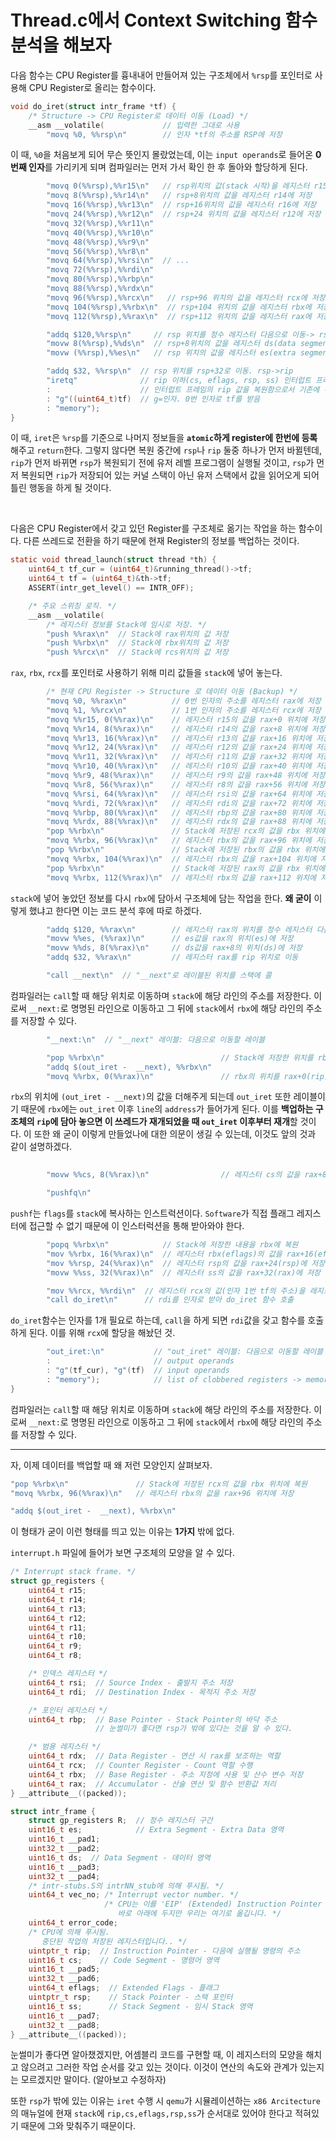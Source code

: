 # Thread.c에서 Context Switching 함수 분석을 해보자

다음 함수는 CPU Register를 흉내내어 만들어져 있는 구조체에서 `%rsp`를 포인터로 사용해 CPU Register로 올리는 함수이다.
```c
void do_iret(struct intr_frame *tf) {
    /* Structure -> CPU Register로 데이터 이동 (Load) */
    __asm __volatile(             // 입력한 그대로 사용
        "movq %0, %%rsp\n"        // 인자 *tf의 주소를 RSP에 저장
```
이 때, `%0`을 처음보게 되어 무슨 뜻인지 몰랐었는데, 이는 `input operands`로 들어온 **0번째 인자**를 가리키게 되며 컴파일러는 먼저 가서 확인 한 후 돌아와 할당하게 된다.
```c
        "movq 0(%%rsp),%%r15\n"   // rsp위치의 값(stack 시작)을 레지스터 r15에 저장
        "movq 8(%%rsp),%%r14\n"   // rsp+8위치의 값을 레지스터 r14에 저장
        "movq 16(%%rsp),%%r13\n"  // rsp+16위치의 값을 레지스터 r16에 저장
        "movq 24(%%rsp),%%r12\n"  // rsp+24 위치의 값을 레지스터 r12에 저장
        "movq 32(%%rsp),%%r11\n"
        "movq 40(%%rsp),%%r10\n"
        "movq 48(%%rsp),%%r9\n"
        "movq 56(%%rsp),%%r8\n"
        "movq 64(%%rsp),%%rsi\n"  // ...
        "movq 72(%%rsp),%%rdi\n"
        "movq 80(%%rsp),%%rbp\n"
        "movq 88(%%rsp),%%rdx\n"
        "movq 96(%%rsp),%%rcx\n"   // rsp+96 위치의 값을 레지스터 rcx에 저장
        "movq 104(%%rsp),%%rbx\n"  // rsp+104 위치의 값을 레지스터 rbx에 저장
        "movq 112(%%rsp),%%rax\n"  // rsp+112 위치의 값을 레지스터 rax에 저장

        "addq $120,%%rsp\n"     // rsp 위치를 정수 레지스터 다음으로 이동-> rsp->es
        "movw 8(%%rsp),%%ds\n"  // rsp+8위치의 값을 레지스터 ds(data segment)에 저장
        "movw (%%rsp),%%es\n"   // rsp 위치의 값을 레지스터 es(extra segment)에 저장

        "addq $32, %%rsp\n"  // rsp 위치를 rsp+32로 이동. rsp->rip
        "iretq"              // rip 이하(cs, eflags, rsp, ss) 인터럽트 프레임에서 CPU로 복원. (직접 ACCESS 불가능)
        :                    // 인터럽트 프레임의 rip 값을 복원함으로서 기존에 수행하던 스레드의 다음 명령 실행 ... ?
        : "g"((uint64_t)tf)  // g=인자. 0번 인자로 tf를 받음
        : "memory");
}
```
이 때, `iret`은 `%rsp`를 기준으로 나머지 정보들을 **`atomic`하게 register에 한번에 등록**해주고 `return`한다. 그렇지 않다면 복원 중간에 `rsp`나 `rip` 둘중 하나가 먼저 바뀔텐데, `rip`가 먼저 바뀌면 `rsp`가 복원되기 전에 유저 레벨 프로그램이 실행될 것이고, `rsp`가 먼저 복원되면 `rip`가 저장되어 있는 커널 스택이 아닌 유저 스택에서 값을 읽어오게 되어 틀린 행동을 하게 될 것이다.

<br>

다음은 CPU Register에서 갖고 있던 Register를 구조체로 옮기는 작업을 하는 함수이다. 다른 쓰레드로 전환을 하기 때문에 현재 Register의 정보를 백업하는 것이다.
```c
static void thread_launch(struct thread *th) {
    uint64_t tf_cur = (uint64_t)&running_thread()->tf;
    uint64_t tf = (uint64_t)&th->tf;
    ASSERT(intr_get_level() == INTR_OFF);

    /* 주요 스위칭 로직. */
    __asm __volatile(
        /* 레지스터 정보를 Stack에 임시로 저장. */
        "push %%rax\n"  // Stack에 rax위치의 값 저장
        "push %%rbx\n"  // Stack에 rbx위치의 값 저장
        "push %%rcx\n"  // Stack에 rcs위치의 값 저장
```
`rax`, `rbx`, `rcx`를 포인터로 사용하기 위해 미리 값들을 `stack`에 넣어 놓는다.
```c
        /* 현재 CPU Register -> Structure 로 데이터 이동 (Backup) */
        "movq %0, %%rax\n"          // 0번 인자의 주소를 레지스터 rax에 저장
        "movq %1, %%rcx\n"          // 1번 인자의 주소를 레지스터 rcx에 저장
        "movq %%r15, 0(%%rax)\n"    // 레지스터 r15의 값을 rax+0 위치에 저장
        "movq %%r14, 8(%%rax)\n"    // 레지스터 r14의 값을 rax+8 위치에 저장
        "movq %%r13, 16(%%rax)\n"   // 레지스터 r13의 값을 rax+16 위치에 저장
        "movq %%r12, 24(%%rax)\n"   // 레지스터 r12의 값을 rax+24 위치에 저장
        "movq %%r11, 32(%%rax)\n"   // 레지스터 r11의 값을 rax+32 위치에 저장
        "movq %%r10, 40(%%rax)\n"   // 레지스터 r10의 값을 rax+40 위치에 저장
        "movq %%r9, 48(%%rax)\n"    // 레지스터 r9의 값을 rax+48 위치에 저장
        "movq %%r8, 56(%%rax)\n"    // 레지스터 r8의 값을 rax+56 위치에 저장
        "movq %%rsi, 64(%%rax)\n"   // 레지스터 rsi의 값을 rax+64 위치에 저장
        "movq %%rdi, 72(%%rax)\n"   // 레지스터 rdi의 값을 rax+72 위치에 저장
        "movq %%rbp, 80(%%rax)\n"   // 레지스터 rbp의 값을 rax+80 위치에 저장
        "movq %%rdx, 88(%%rax)\n"   // 레지스터 rdx의 값을 rax+88 위치에 저장
        "pop %%rbx\n"               // Stack에 저장된 rcx의 값을 rbx 위치에 복원
        "movq %%rbx, 96(%%rax)\n"   // 레지스터 rbx의 값을 rax+96 위치에 저장
        "pop %%rbx\n"               // Stack에 저장된 rbx의 값을 rbx 위치에 복원
        "movq %%rbx, 104(%%rax)\n"  // 레지스터 rbx의 값을 rax+104 위치에 저장
        "pop %%rbx\n"               // Stack에 저장된 rax의 값을 rbx 위치에 복원
        "movq %%rbx, 112(%%rax)\n"  // 레지스터 rbx의 값을 rax+112 위치에 저장
```
`stack`에 넣어 놓았던 정보를 다시 `rbx`에 담아서 구조체에 담는 작업을 한다. **왜 굳이** 이렇게 했냐고 한다면 이는 코드 분석 후에 따로 하겠다.
```c
        "addq $120, %%rax\n"        // 레지스터 rax의 위치를 정수 레지스터 다음으로 이동 rax->es
        "movw %%es, (%%rax)\n"      // es값을 rax의 위치(es)에 저장
        "movw %%ds, 8(%%rax)\n"     // ds값을 rax+8의 위치(ds)에 저장
        "addq $32, %%rax\n"         // 레지스터 rax를 rip 위치로 이동

        "call __next\n"  // "__next"로 레이블된 위치를 스택에 콜
```
컴파일러는 `call`할 때 해당 위치로 이동하며 `stack`에 해당 라인의 주소를 저장한다. 이로써 `__next:`로 명명된 라인으로 이동하고 그 뒤에 `stack`에서 `rbx`에 해당 라인의 주소를 저장할 수 있다.
```c
        "__next:\n"  // "__next" 레이블: 다음으로 이동할 레이블

        "pop %%rbx\n"                          // Stack에 저장한 위치를 rbx에 복원
        "addq $(out_iret -  __next), %%rbx\n"
        "movq %%rbx, 0(%%rax)\n"               // rbx의 위치를 rax+0(rip)에 저장
```
`rbx`의 위치에 `(out_iret - __next)`의 값을 더해주게 되는데 `out_iret` 또한 레이블이기 때문에 `rbx`에는 `out_iret` 이후 `line`의 `address`가 들어가게 된다. 이를 **백업하는 구조체의 `rip`에 담아 놓으면 이 쓰레드가 재개되었을 때 `out_iret` 이후부터 재개**할 것이다. 이 또한 왜 굳이 이렇게 만들었나에 대한 의문이 생길 수 있는데, 이것도 앞의 것과 같이 설명하겠다.
```c
        
        "movw %%cs, 8(%%rax)\n"                // 레지스터 cs의 값을 rax+8(cs)에 저장

        "pushfq\n" 
```
`pushf`는 `flags`를 `stack`에 복사하는 인스트럭션이다. `Software`가 직접 플래그 레지스터에 접근할 수 없기 때문에 이 인스터럭션을 통해 받아와야 한다.
```c
        "popq %%rbx\n"            // Stack에 저장한 내용을 rbx에 복원
        "mov %%rbx, 16(%%rax)\n"  // 레지스터 rbx(eflags)의 값을 rax+16(eflags)에 저장
        "mov %%rsp, 24(%%rax)\n"  // 레지스터 rsp의 값을 rax+24(rsp)에 저장
        "movw %%ss, 32(%%rax)\n"  // 레지스터 ss의 값을 rax+32(rax)에 저장

        "mov %%rcx, %%rdi\n"  // 레지스터 rcx의 값(인자 1번 tf의 주소)을 레지스터 레지스터 rdi로 복사
        "call do_iret\n"      // rdi를 인자로 받아 do_iret 함수 호출
```
`do_iret`함수는 인자를 1개 필요로 하는데, `call`을 하게 되면 `rdi`값을 갖고 함수를 호출하게 된다. 이를 위해 `rcx`에 할당을 해놨던 것.
```c
        "out_iret:\n"           // "out_iret" 레이블: 다음으로 이동할 레이블
        :                       // output operands
        : "g"(tf_cur), "g"(tf)  // input operands
        : "memory");            // list of clobbered registers -> memory의 register들이 asm 실행 전/후 갱신되어야 함
}
```
컴파일러는 `call`할 때 해당 위치로 이동하며 `stack`에 해당 라인의 주소를 저장한다. 이로써 `__next:`로 명명된 라인으로 이동하고 그 뒤에 `stack`에서 `rbx`에 해당 라인의 주소를 저장할 수 있다.

**********************

자, 이제 데이터를 백업할 때 왜 저런 모양인지 살펴보자.
```c
"pop %%rbx\n"               // Stack에 저장된 rcx의 값을 rbx 위치에 복원
"movq %%rbx, 96(%%rax)\n"   // 레지스터 rbx의 값을 rax+96 위치에 저장
```
```c
"addq $(out_iret -  __next), %%rbx\n"
```
이 형태가 굳이 이런 형태를 띄고 있는 이유는 **1가지** 밖에 없다.

`interrupt.h` 파일에 들어가 보면 구조체의 모양을 알 수 있다.

```c
/* Interrupt stack frame. */
struct gp_registers {
    uint64_t r15;
    uint64_t r14;
    uint64_t r13;
    uint64_t r12;
    uint64_t r11;
    uint64_t r10;
    uint64_t r9;
    uint64_t r8;

    /* 인덱스 레지스터 */
    uint64_t rsi;  // Source Index - 출발지 주소 저장
    uint64_t rdi;  // Destination Index - 목적지 주소 저장

    /* 포인터 레지스터 */
    uint64_t rbp;  // Base Pointer - Stack Pointer의 바닥 주소
                   // 눈썰미가 좋다면 rsp가 밖에 있다는 것을 알 수 있다.

    /* 범용 레지스터 */
    uint64_t rdx;  // Data Register - 연산 시 rax를 보조하는 역할 
    uint64_t rcx;  // Counter Register - Count 역할 수행
    uint64_t rbx;  // Base Register - 주소 지정에 사용 및 산수 변수 저장
    uint64_t rax;  // Accumulator - 산술 연산 및 함수 반환값 처리
} __attribute__((packed));
```
```c
struct intr_frame {
    struct gp_registers R;  // 정수 레지스터 구간
    uint16_t es;            // Extra Segment - Extra Data 영역
    uint16_t __pad1;
    uint32_t __pad2;
    uint16_t ds;  // Data Segment - 데이터 영역
    uint16_t __pad3;
    uint32_t __pad4;
    /* intr-stubs.S의 intrNN_stub에 의해 푸시됨. */
    uint64_t vec_no; /* Interrupt vector number. */
                     /* CPU는 이를 'EIP' (Extended) Instruction Pointer
                        바로 아래에 두지만 우리는 여기로 옮깁니다. */
    uint64_t error_code;
    /* CPU에 의해 푸시됨.
       중단된 작업의 저장된 레지스터입니다.. */
    uintptr_t rip;  // Instruction Pointer - 다음에 실행될 명령의 주소
    uint16_t cs;    // Code Segment - 명령어 영역
    uint16_t __pad5;
    uint32_t __pad6;
    uint64_t eflags;  // Extended Flags - 플래그
    uintptr_t rsp;    // Stack Pointer - 스택 포인터
    uint16_t ss;      // Stack Segment - 임시 Stack 영역
    uint16_t __pad7;
    uint32_t __pad8;
} __attribute__((packed));
```
눈썰미가 좋다면 알아챘겠지만, 어셈블리 코드를 구현할 때, 이 레지스터의 모양을 해치고 않으려고 그러한 작업 순서를 갖고 있는 것이다. 이것이 연산의 속도와 관계가 있는지는 모르겠지만 말이다. (알아보고 수정하자)

또한 `rsp`가 밖에 있는 이유는 `iret` 수행 시 `qemu`가 시뮬레이션하는 `x86 Arcitecture`의 매뉴얼에 현재 `stack`에 `rip,cs,eflags,rsp,ss`가 순서대로 있어야 한다고 적혀있기 때문에 그와 맞춰주기 때문이다.